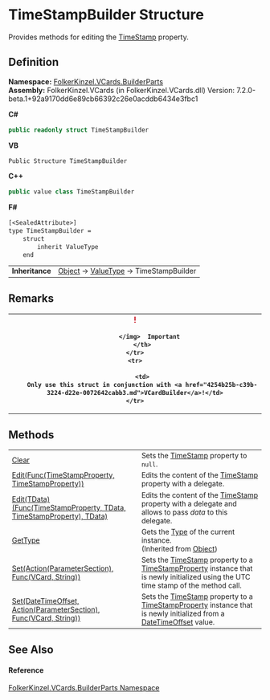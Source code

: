 # TimeStampBuilder Structure


Provides methods for editing the <a href="6565b2f4-0cda-e626-5ea3-29f1efd2b2f3.md">TimeStamp</a> property.



## Definition
**Namespace:** <a href="30716183-7f69-ceb8-b5fe-4d9f23e7fd2b.md">FolkerKinzel.VCards.BuilderParts</a>  
**Assembly:** FolkerKinzel.VCards (in FolkerKinzel.VCards.dll) Version: 7.2.0-beta.1+92a9170dd6e89cb66392c26e0acddb6434e3fbc1

**C#**
``` C#
public readonly struct TimeStampBuilder
```
**VB**
``` VB
Public Structure TimeStampBuilder
```
**C++**
``` C++
public value class TimeStampBuilder
```
**F#**
``` F#
[<SealedAttribute>]
type TimeStampBuilder = 
    struct
        inherit ValueType
    end
```

<table><tr><td><strong>Inheritance</strong></td><td><a href="https://learn.microsoft.com/dotnet/api/system.object" target="_blank" rel="noopener noreferrer">Object</a>  →  <a href="https://learn.microsoft.com/dotnet/api/system.valuetype" target="_blank" rel="noopener noreferrer">ValueType</a>  →  TimeStampBuilder</td></tr>
</table>



## Remarks



<table>
	<tr>
		<th>
			<img src="media/AlertCaution.png" alt="Important note">
				
			</img>  Important
		</th>
	</tr>
	<tr>
		
		<td>
		Only use this struct in conjunction with <a href="4254b25b-c39b-3224-d22e-0072642cabb3.md">VCardBuilder</a>!</td>
	</tr>
</table>



## Methods
<table>
<tr>
<td><a href="65c22efb-55c1-f30f-68e1-5363e7417548.md">Clear</a></td>
<td>Sets the <a href="6565b2f4-0cda-e626-5ea3-29f1efd2b2f3.md">TimeStamp</a> property to <code>null</code>.</td></tr>
<tr>
<td><a href="68ee9793-d05a-a629-7a11-9ced467a1a58.md">Edit(Func(TimeStampProperty, TimeStampProperty))</a></td>
<td>Edits the content of the <a href="6565b2f4-0cda-e626-5ea3-29f1efd2b2f3.md">TimeStamp</a> property with a delegate.</td></tr>
<tr>
<td><a href="54a862c4-c84f-e865-aaf3-35849d13e363.md">Edit(TData)(Func(TimeStampProperty, TData, TimeStampProperty), TData)</a></td>
<td>Edits the content of the <a href="6565b2f4-0cda-e626-5ea3-29f1efd2b2f3.md">TimeStamp</a> property with a delegate and allows to pass <em>data</em> to this delegate.</td></tr>
<tr>
<td><a href="https://learn.microsoft.com/dotnet/api/system.object.gettype" target="_blank" rel="noopener noreferrer">GetType</a></td>
<td>Gets the <a href="https://learn.microsoft.com/dotnet/api/system.type" target="_blank" rel="noopener noreferrer">Type</a> of the current instance.<br />(Inherited from <a href="https://learn.microsoft.com/dotnet/api/system.object" target="_blank" rel="noopener noreferrer">Object</a>)</td></tr>
<tr>
<td><a href="17856609-3dbf-f485-fc4f-bd7a69ac24d3.md">Set(Action(ParameterSection), Func(VCard, String))</a></td>
<td>Sets the <a href="6565b2f4-0cda-e626-5ea3-29f1efd2b2f3.md">TimeStamp</a> property to a <a href="7999d03f-25e2-de3c-24fb-65b1f65aef58.md">TimeStampProperty</a> instance that is newly initialized using the UTC time stamp of the method call.</td></tr>
<tr>
<td><a href="b97fd88e-4c9c-9a91-db47-c8d84eed5289.md">Set(DateTimeOffset, Action(ParameterSection), Func(VCard, String))</a></td>
<td>Sets the <a href="6565b2f4-0cda-e626-5ea3-29f1efd2b2f3.md">TimeStamp</a> property to a <a href="7999d03f-25e2-de3c-24fb-65b1f65aef58.md">TimeStampProperty</a> instance that is newly initialized from a <a href="https://learn.microsoft.com/dotnet/api/system.datetimeoffset" target="_blank" rel="noopener noreferrer">DateTimeOffset</a> value.</td></tr>
</table>

## See Also


#### Reference
<a href="30716183-7f69-ceb8-b5fe-4d9f23e7fd2b.md">FolkerKinzel.VCards.BuilderParts Namespace</a>  
